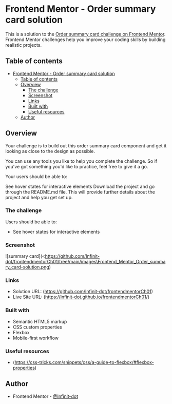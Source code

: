 # Frontend Mentor - Order summary card solution

This is a solution to the [Order summary card challenge on Frontend Mentor](https://www.frontendmentor.io/challenges/order-summary-component-QlPmajDUj). Frontend Mentor challenges help you improve your coding skills by building realistic projects.

## Table of contents

- [Frontend Mentor - Order summary card solution](#frontend-mentor---order-summary-card-solution)
  - [Table of contents](#table-of-contents)
  - [Overview](#overview)
    - [The challenge](#the-challenge)
    - [Screenshot](#screenshot)
    - [Links](#links)
    - [Built with](#built-with)
    - [Useful resources](#useful-resources)
  - [Author](#author)

## Overview

Your challenge is to build out this order summary card component and get it looking as close to the design as possible.

You can use any tools you like to help you complete the challenge. So if you've got something you'd like to practice, feel free to give it a go.

Your users should be able to:

See hover states for interactive elements
Download the project and go through the README.md file. This will provide further details about the project and help you get set up.

### The challenge

Users should be able to:

- See hover states for interactive elements

### Screenshot

![summary card](<<https://github.com/Infinit-dot/frontendmentorCh01/tree/main/images\Frontend_Mentor_Order_summary_card-solution.png>)

### Links

- Solution URL: (<https://github.com/Infinit-dot/frontendmentorCh01>)
- Live Site URL: (<https://infinit-dot.github.io/frontendmentorCh01/>)

### Built with

- Semantic HTML5 markup
- CSS custom properties
- Flexbox
- Mobile-first workflow

### Useful resources

- (<https://css-tricks.com/snippets/css/a-guide-to-flexbox/#flexbox-properties>)

## Author

- Frontend Mentor - [@Infinit-dot](https://www.frontendmentor.io/profile/Infinit-dot)
